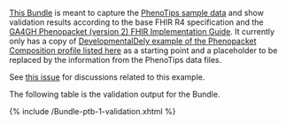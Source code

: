 [This Bundle](https://github.com/phenopackets/vulcan/blob/main/fw-ig/drafting-r401/input/examples/Bundle-ptb-1.xml) is meant to capture the [PhenoTips sample data](https://github.com/phenopackets/vulcan/tree/main/data/phenotips-outputs) and show validation results according to the base FHIR R4 specification and the [GA4GH Phenopacket (version 2) FHIR Implementation Guide](http://phenopackets.org/core-ig/).  It currently only has a copy of [DevelopmentalDely example of the Phenopacket Composition profile listed here](http://phenopackets.org/core-ig/StructureDefinition-Phenopacket-examples.html) as a starting point and a placeholder to be replaced by the information from the PhenoTips data files.

See [this issue](https://github.com/phenopackets/vulcan/issues/1) for discussions related to this example.

The following table is the validation output for the Bundle.

{% include /Bundle-ptb-1-validation.xhtml %}
